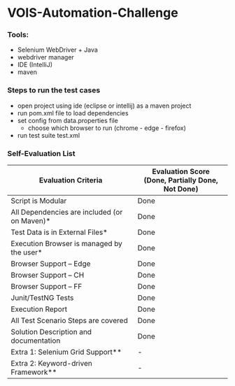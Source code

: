 # VOIS-Automation-Challenge

### Tools:
- Selenium WebDriver + Java 
- webdriver manager
- IDE (IntelliJ)
- maven

### Steps to run the test cases
- open project using ide (eclipse or intellij) as a maven project
- run pom.xml file to load dependencies 
- set config from data.properties file
  - choose which browser to run (chrome - edge - firefox)
- run test suite test.xml



### Self-Evaluation List
| Evaluation Criteria| Evaluation Score <br> (Done, Partially Done, Not Done)   |
|---------------------------------------------------|------|
| Script is Modular                                 | Done |
| All Dependencies are included (or on Maven)*      | Done |
| Test Data is in External Files*                   | Done |
| Execution Browser is managed by the user*         | Done |
| Browser Support – Edge                            | Done |
| Browser Support – CH                              | Done |
| Browser Support – FF                              | Done |
| Junit/TestNG Tests                                | Done |
| Execution Report                                  | Done |
| All Test Scenario Steps are covered               | Done |
| Solution Description and documentation            | Done |
| Extra 1: Selenium Grid Support**                  | - |
| Extra 2: Keyword-driven Framework**               | - |
